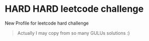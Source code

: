 # HARD HARD leetcode challenge

New Profile for leetcode hard challenge

> Actually I may copy from so many GULUs solutions :)

